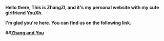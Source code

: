 <b>Hello there, This is ZhangZl, and it's my personal website with my cute girlfriend YouXh.<b> 

<b>I'm glad you're here. You can find us on the following link.<b>

##[Zhang and You](https://zhangyxh.github.io/)
